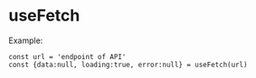 # useFetch

Example:
```
const url = 'endpoint of API'
const {data:null, loading:true, error:null} = useFetch(url)
```